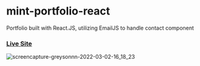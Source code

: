 # mint-portfolio-react
Portfolio built with React.JS, utilizing EmailJS to handle contact component

### [Live Site](http://greysonnn.com/) 

![screencapture-greysonnn-2022-03-02-16_18_23](https://user-images.githubusercontent.com/25331809/156466067-96851d05-5b19-4f42-a60b-2e24c2dbec10.png)
